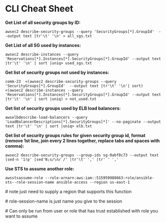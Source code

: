 # CLI Cheat Sheet

**Get List of all security groups by ID:**

`awsec2 describe-security-groups --query 'SecurityGroups[*].GroupId'  --output text |tr'\t' '\n' > all_sgs.txt`



**Get List of all SG used by instances:**

`awsec2 describe-instances --query 'Reservations[*].Instances[*].SecurityGroups[*].GroupId' --output text |tr'\t' '\n' | sort |uniq> used_sgs.txt`



**Get list of security groups not used by instances:**

`comm-23  <(awsec2 describe-security-groups --query 'SecurityGroups[*].GroupId'  --output text |tr'\t' '\n'| sort) <(awsec2 describe-instances --query 'Reservations[*].Instances[*].SecurityGroups[*].GroupId' --output text |tr'\t' '\n' | sort |uniq) > not_used.txt`



**Get list of security groups used by ELB load balancers:**

`awselbdescribe-load-balancers --query 'LoadBalancerDescriptions[*].SecurityGroups[*]' --no-paginate --output text |tr'\t' '\n' | sort |uniq> elb.txt`



**Get list of security groups rules for given security group id, format \(remove 1st line, join every 2 lines together, replace tabs and spaces with comma\):**

`awsec2 describe-security-groups --group-ids sg-0abf8c73 --output text |sed-n '1!p' |sed'N;s/\n/ /' |tr'\t' ',' |tr' ' ','`



**Use STS to assume another role:**

`awsstsassume-role --role-arnarn:aws:iam::515959988663:role/ansible-sts--role-session-name ansible-access --region us-east-1`



\# note just need to supply a region that supports this function

\# role-session-name is just name you give to the session

\# Can only be run from user or role that has trust established with role you want to assume

